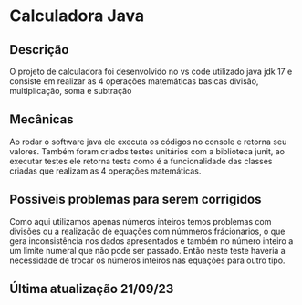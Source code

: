 # Calculadora Java
## Descrição
O projeto de calculadora foi desenvolvido no vs code utilizado java jdk 17 e consiste em realizar as 4 operações matemáticas basicas divisão, multiplicação, soma e subtração

## Mecânicas
Ao rodar o software java ele executa os códigos no console e retorna seu valores.
Também foram criados testes unitários com a biblioteca junit, ao executar testes ele retorna testa como é a funcionalidade das classes criadas que realizam as 4 operações matemáticas.

## Possiveis problemas para serem corrigidos
Como aqui utilizamos apenas números inteiros temos problemas com divisões ou a realização de equações com númmeros frácionarios, o que gera inconsistência nos dados apresentados e também no número inteiro a um limite numeral que não pode ser passado. Então neste teste haveria a necessidade de trocar os números inteiros nas equações para outro tipo.

## Última atualização 21/09/23